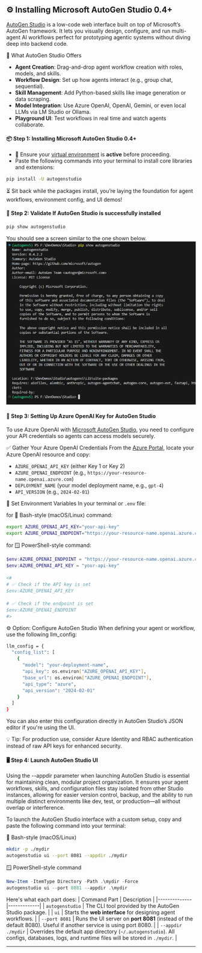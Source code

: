 ## ⚙️ Installing Microsoft AutoGen Studio 0.4+
[AutoGen Studio](https://microsoft.github.io/autogen/stable/user-guide/autogenstudio-user-guide/index.html) is a low-code web interface built on top of Microsoft’s AutoGen framework. It lets you visually design, configure, and run multi-agent AI workflows perfect for prototyping agentic systems without diving deep into backend code.

🧠 What AutoGen Studio Offers
- **Agent Creation**: Drag-and-drop agent workflow creation with roles, models, and skills.
- **Workflow Design**: Set up how agents interact (e.g., group chat, sequential).
- **Skill Management**: Add Python-based skills like image generation or data scraping.
- **Model Integration**: Use Azure OpenAI, OpenAI, Gemini, or even local LLMs via LM Studio or Ollama.
- **Playground UI**: Test workflows in real time and watch agents collaborate.

#### 📦 Step 1: Installing Microsoft AutoGen Studio 0.4+
- 🧠 Ensure your [virtual environment](../pages/CreatePythonVirtualEnv.md) is **active** before proceeding.
- Paste the following commands into your terminal to install core libraries and extensions:
```bash
pip install -U autogenstudio
```
⏳ Sit back while the packages install, you’re laying the foundation for agent workflows, environment config, and UI demos!

#### 🔐 Step 2: Validate If AutoGen Studio is successfully installed
```bash
pip show autogenstudio
```
You should see a screen similar to the one shown below.
![](/AgentcisAI/ms-autogen/intro-to-ms-autogen/docs/images/verifyautogenstudioinstalled.png)

#### 🔐 Step 3: Setting Up Azure OpenAI Key for AutoGen Studio
To use Azure OpenAI with [Microsoft AutoGen Studio](https://microsoft.github.io/autogen/stable/index.html), you need to configure your API credentials so agents can access models securely.

✅ Gather Your Azure OpenAI Credentials
From the [Azure Portal](https://portal.azure.com), locate your Azure OpenAI resource and copy:
- `AZURE_OPENAI_API_KEY` (either Key 1 or Key 2)
- `AZURE_OPENAI_ENDPOINT` (e.g., `https://your-resource-name.openai.azure.com`)
- `DEPLOYMENT_NAME` (your model deployment name, e.g., `gpt-4`)
- `API_VERSION` (e.g., `2024-02-01`)

🧪 Set Environment Variables
In your terminal or `.env` file:

for 🐧 Bash-style (macOS/Linux) command:
```bash
export AZURE_OPENAI_API_KEY="your-api-key"
export AZURE_OPENAI_ENDPOINT="https://your-resource-name.openai.azure.com"
```

for 🪟 PowerShell-style command:
```powershell
$env:AZURE_OPENAI_ENDPOINT = "https://your-resource-name.openai.azure.com/"
$env:AZURE_OPENAI_API_KEY = "your-api-key"

<#
# ✅ Check if the API key is set
$env:AZURE_OPENAI_API_KEY

# ✅ Check if the endpoint is set
$env:AZURE_OPENAI_ENDPOINT
#>
```
⚙️ Option: Configure AutoGen Studio
When defining your agent or workflow, use the following llm_config:
```bash
llm_config = {
  "config_list": [
    {
      "model": "your-deployment-name",
      "api_key": os.environ["AZURE_OPENAI_API_KEY"],
      "base_url": os.environ["AZURE_OPENAI_ENDPOINT"],
      "api_type": "azure",
      "api_version": "2024-02-01"
    }
  ]
}
```

You can also enter this configuration directly in AutoGen Studio’s JSON editor if you're using the UI.

💡 Tip: For production use, consider Azure Identity and RBAC authentication instead of raw API keys for enhanced security.

#### 🖥️ Step 4: Launch AutoGen Studio UI
Using the --appdir parameter when launching AutoGen Studio is essential for maintaining clean, modular project organization. It ensures your agent workflows, skills, and configuration files stay isolated from other Studio instances, allowing for easier version control, backup, and the ability to run multiple distinct environments like dev, test, or production—all without overlap or interference.

To launch the AutoGen Studio interface with a custom setup, copy and paste the following command into your terminal:

🐧 Bash-style (macOS/Linux)
```bash
mkdir -p ./mydir
autogenstudio ui --port 8081 --appdir ./mydir
```

🪟 PowerShell-style command
```powershell
New-Item -ItemType Directory -Path .\mydir -Force
autogenstudio ui --port 8081 --appdir .\mydir
```
Here's what each part does:
| Command Part | Description |
|--------------|-------------|
| `autogenstudio` | The CLI tool provided by the AutoGen Studio package. |
| `ui` | Starts the **web interface** for designing agent workflows. |
| `--port 8081` | Runs the UI server on **port 8081** (instead of the default 8080). Useful if another service is using port 8080. |
| `--appdir ./mydir` | Overrides the default app directory (`~/.autogenstudio`). All configs, databases, logs, and runtime files will be stored in `./mydir`. |

---

